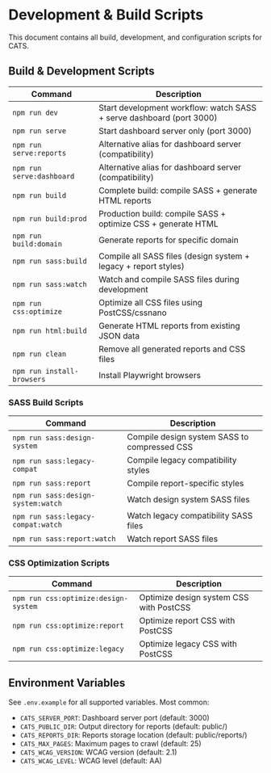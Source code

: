 # Development & Build Scripts

This document contains all build, development, and configuration scripts for CATS.

## Build & Development Scripts

| Command | Description |
|---------|-------------|
| `npm run dev` | Start development workflow: watch SASS + serve dashboard (port 3000) |
| `npm run serve` | Start dashboard server only (port 3000) |
| `npm run serve:reports` | Alternative alias for dashboard server (compatibility) |
| `npm run serve:dashboard` | Alternative alias for dashboard server (compatibility) |
| `npm run build` | Complete build: compile SASS + generate HTML reports |
| `npm run build:prod` | Production build: compile SASS + optimize CSS + generate HTML |
| `npm run build:domain` | Generate reports for specific domain |
| `npm run sass:build` | Compile all SASS files (design system + legacy + report styles) |
| `npm run sass:watch` | Watch and compile SASS files during development |
| `npm run css:optimize` | Optimize all CSS files using PostCSS/cssnano |
| `npm run html:build` | Generate HTML reports from existing JSON data |
| `npm run clean` | Remove all generated reports and CSS files |
| `npm run install-browsers` | Install Playwright browsers |

### SASS Build Scripts

| Command | Description |
|---------|-------------|
| `npm run sass:design-system` | Compile design system SASS to compressed CSS |
| `npm run sass:legacy-compat` | Compile legacy compatibility styles |
| `npm run sass:report` | Compile report-specific styles |
| `npm run sass:design-system:watch` | Watch design system SASS files |
| `npm run sass:legacy-compat:watch` | Watch legacy compatibility SASS files |
| `npm run sass:report:watch` | Watch report SASS files |

### CSS Optimization Scripts

| Command | Description |
|---------|-------------|
| `npm run css:optimize:design-system` | Optimize design system CSS with PostCSS |
| `npm run css:optimize:report` | Optimize report CSS with PostCSS |
| `npm run css:optimize:legacy` | Optimize legacy CSS with PostCSS |

## Environment Variables

See `.env.example` for all supported variables. Most common:

- `CATS_SERVER_PORT`: Dashboard server port (default: 3000)
- `CATS_PUBLIC_DIR`: Output directory for reports (default: public/)
- `CATS_REPORTS_DIR`: Reports storage location (default: public/reports/)
- `CATS_MAX_PAGES`: Maximum pages to crawl (default: 25)
- `CATS_WCAG_VERSION`: WCAG version (default: 2.1)
- `CATS_WCAG_LEVEL`: WCAG level (default: AA)
